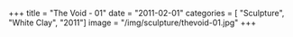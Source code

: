 +++
title = "The Void - 01"
date = "2011-02-01"
categories = [ "Sculpture", "White Clay", "2011"]
image = "/img/sculpture/thevoid-01.jpg"
+++

